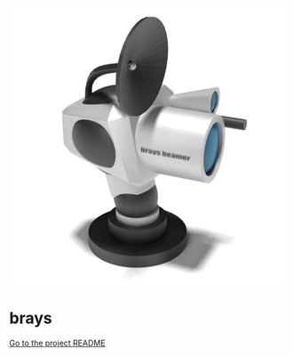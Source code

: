 
![](brays/brays-b.png)
# brays

[Go to the project README](https://github.com/arsuq/brays/blob/master/brays/README.md)

